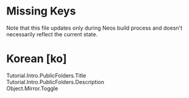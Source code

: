 # Missing Keys
Note that this file updates only during Neos build process and doesn't necessarily reflect the current state.

# Korean [ko]
Tutorial.Intro.PublicFolders.Title  
Tutorial.Intro.PublicFolders.Description  
Object.Mirror.Toggle  

